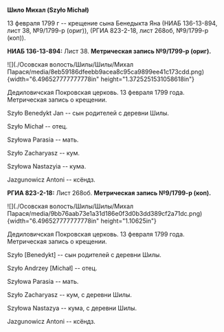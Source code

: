 **Шило Михал (Szyło Michał)**

13 февраля 1799 г -- крещение сына Бенедыкта Яна (НИАБ 136-13-894, лист
38, №9/1799-р (ориг)), (РГИА 823-2-18, лист 268об, №9/1799-р (коп)).

**НИАБ 136-13-894:** Лист 38. **Метрическая запись №9/1799-р (ориг).**

![](./Осовская волость/Шилы/Шилы/Михал Парася/media/8eb59186dfeebb9acea8c95ca9899ee41c173cdd.png){width="6.496527777777778in"
height="1.3725251531058618in"}

Дедиловичская Покровская церковь. 13 февраля 1799 года. Метрическая
запись о крещении.

Szyło Benedykt Jan -- сын родителей с деревни Шилы.

Szyło Michał -- отец.

Szyłowa Parasia -- мать.

Szyło Zacharyasz -- кум.

Szyłowa Nastazyia -- кума.

Jazgunowicz Antoni -- ксёндз.

**РГИА 823-2-18:** Лист 268об. **Метрическая запись №9/1799-р (коп).**

![](./Осовская волость/Шилы/Шилы/Михал Парася/media/9bb76aab73e1a31d186e0f3d0b3dd389cf2a71dc.png){width="6.496527777777778in"
height="1.10625in"}

Дедиловичская Покровская церковь. 13 февраля 1799 года. Метрическая
запись о крещении.

Szyło \[Benedykt\] -- сын родителей с деревни Шилы.

Szyło Andrzey \[Michał\] -- отец.

Szyłowa Parasia -- мать.

Szyło Zacharyasz -- кум, с деревни Шилы.

Szyłowa Nastazya -- кума, с деревни Шилы.

Jazgunowicz Antoni -- ксёндз.
